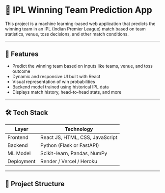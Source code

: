 # 🏏 IPL Winning Team Prediction App

This project is a machine learning-based web application that predicts the winning team in an IPL (Indian Premier League) match based on team statistics, venue, toss decisions, and other match conditions.

---

## 🚀 Features

- Predict the winning team based on inputs like teams, venue, and toss outcome
- Dynamic and responsive UI built with React
- Visual representation of win probabilities
- Backend model trained using historical IPL data
- Displays match history, head-to-head stats, and more

---

## 🛠️ Tech Stack

| Layer        | Technology                    |
|-------------|-------------------------------|
| Frontend     | React JS, HTML, CSS, JavaScript |
| Backend      | Python (Flask or FastAPI)     |
| ML Model     | Scikit-learn, Pandas, NumPy   |
| Deployment   | Render / Vercel / Heroku      |

---

## 📁 Project Structure

